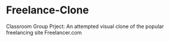 # Freelance-Clone
Classroom Group Prject: An attempted visual clone of the popular freelancing site Freelancer.com
